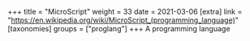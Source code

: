 +++
title = "MicroScript"
weight = 33
date = 2021-03-06
[extra]
link = "https://en.wikipedia.org/wiki/MicroScript_(programming_language)"
[taxonomies]
groups = ["proglang"]
+++
A programming language

